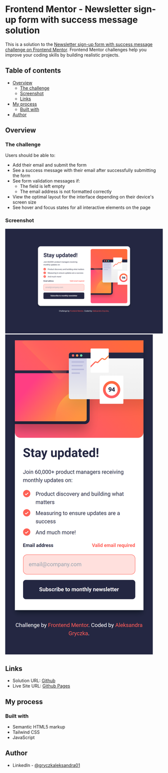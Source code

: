 # Frontend Mentor - Newsletter sign-up form with success message solution
This is a solution to the [Newsletter sign-up form with success message challenge on Frontend Mentor](https://www.frontendmentor.io/challenges/newsletter-signup-form-with-success-message-3FC1AZbNrv). Frontend Mentor challenges help you improve your coding skills by building realistic projects.
## Table of contents
- [Overview](#overview)
  - [The challenge](#The-challenge)
  - [Screenshot](#Screenshot)
  - [Links](#Links)
- [My process](#My-process)
  - [Built with](#Built-with)
- [Author](#Author)

## Overview
### The challenge
Users should be able to:

- Add their email and submit the form
- See a success message with their email after successfully submitting the form
- See form validation messages if:
  - The field is left empty
  - The email address is not formatted correctly
- View the optimal layout for the interface depending on their device's screen size
- See hover and focus states for all interactive elements on the page

### Screenshot
![Screenshoot](screenshoots/newsletter-sign-up-form-with-success-message-desktop-screen.png)
![Screenshoot](screenshoots/newsletter-sign-up-form-with-success-message-mobile-screen.png)

## Links
- Solution URL: [Github](https://github.com/Emmettek/newsletter-sign-up-form-with-success-message)
- Live Site URL: [Github Pages](https://emmettek.github.io/newsletter-sign-up-form-with-success-message/)

## My process
### Built with
- Semantic HTML5 markup
- Tailwind CSS
- JavaScript

## Author
- LinkedIn - [@gryczkaleksandra01](https://www.linkedin.com/in/gryczkaleksandra01/)
